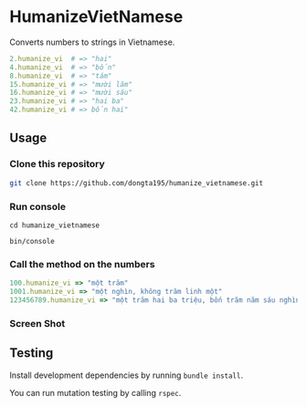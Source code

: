 # HumanizeVietNamese

Converts numbers to strings in Vietnamese.

```ruby
2.humanize_vi  # => "hai"
4.humanize_vi  # => "bốn"
8.humanize_vi  # => "tám"
15.humanize_vi # => "mười lăm"
16.humanize_vi # => "mười sáu"
23.humanize_vi # => "hai ba"
42.humanize_vi # => bốn hai"
```


## Usage

### Clone this repository

```bash
git clone https://github.com/dongta195/humanize_vietnamese.git
```

### Run console

```base 
cd humanize_vietnamese

bin/console
```

### Call the method on the numbers

```ruby
100.humanize_vi => "một trăm"
1001.humanize_vi => "một nghìn, không trăm linh một"
123456789.humanize_vi => "một trăm hai ba triệu, bốn trăm năm sáu nghìn, bảy trăm tám chín"
```

### Screen Shot



## Testing

Install development dependencies by running `bundle install`.

You can run mutation testing by calling `rspec`.

